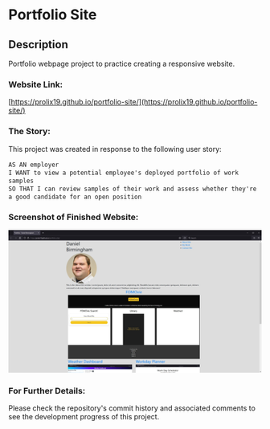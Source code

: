 # Portfolio Site

## Description

Portfolio webpage project to practice creating a responsive website.

### Website Link:

[https://prolix19.github.io/portfolio-site/](https://prolix19.github.io/portfolio-site/)

### The Story:

This project was created in response to the following user story:

```
AS AN employer
I WANT to view a potential employee's deployed portfolio of work samples
SO THAT I can review samples of their work and assess whether they're a good candidate for an open position
```

### Screenshot of Finished Website:

![Picture of the Horiseon webpage](assets/images/site-screenshot.jpg)

### For Further Details:

Please check the repository's commit history and associated comments to see the development progress of this project.
